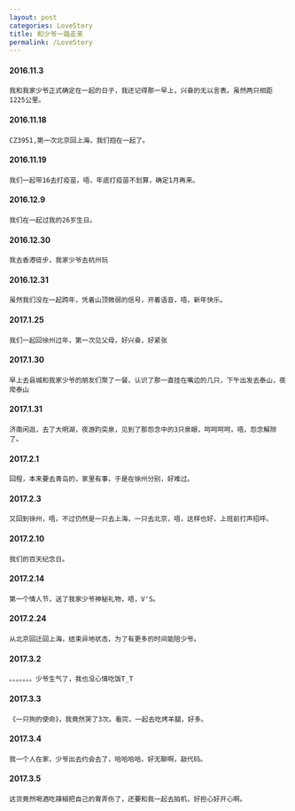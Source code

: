 ```yaml
---
layout: post
categories: LoveStory
title: 和少爷一路走来
permalink: /LoveStory
---
```


#### 2016.11.3
    我和我家少爷正式确定在一起的日子，我还记得那一早上，兴奋的无以言表。虽然两只相距1225公里。

#### 2016.11.18
    CZ3951,第一次北京回上海，我们抱在一起了。

#### 2016.11.19
    我们一起带16去打疫苗，唔，年底打疫苗不划算，确定1月再来。

#### 2016.12.9
    我们在一起过我的26岁生日。

#### 2016.12.30
    我去香港徒步，我家少爷去杭州玩

#### 2016.12.31
    虽然我们没在一起跨年，凭着山顶微弱的信号，开着语音，唔，新年快乐。

#### 2017.1.25
    我们一起回徐州过年，第一次见父母，好兴奋，好紧张

#### 2017.1.30
    早上去县城和我家少爷的朋友们聚了一餐，认识了那一直挂在嘴边的几只，下午出发去泰山，夜爬泰山

#### 2017.1.31
    济南闲逛，去了大明湖，夜游趵突泉，见到了那怨念中的3只泉眼，呵呵呵呵，唔，怨念解除了。

#### 2017.2.1
    回程，本来要去青岛的，家里有事，于是在徐州分别，好难过。

#### 2017.2.3
    又回到徐州，唔，不过仍然是一只去上海，一只去北京，唔，这样也好，上班前打声招呼。

#### 2017.2.10
    我们的百天纪念日。

#### 2017.2.14
    第一个情人节，送了我家少爷神秘礼物，唔，V'S。

#### 2017.2.24
    从北京回迁回上海，结束异地状态，为了有更多的时间能陪少爷。

#### 2017.3.2
    。。。。。。。少爷生气了，我也没心情吃饭T_T

#### 2017.3.3
    《一只狗的使命》，我竟然哭了3次。看完，一起去吃烤羊腿，好多。

#### 2017.3.4
    我一个人在家，少爷出去约会去了，哈哈哈哈，好无聊啊，敲代码。

#### 2017.3.5
    这货竟然喝酒吃辣椒把自己的胃弄伤了，还要和我一起去拍机，好担心好开心啊。
